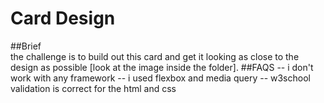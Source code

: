 # Card Design

##Brief<br/>
the challenge is to build out this  card  and get it looking as close to the design as possible [look at the image inside the folder].
##FAQS
-- i don't work with any framework
-- i used flexbox and media query 
-- w3school validation is correct for the html and css 
